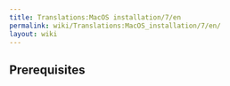 ```yaml
---
title: Translations:MacOS installation/7/en
permalink: wiki/Translations:MacOS_installation/7/en/
layout: wiki
---
```


## Prerequisites
